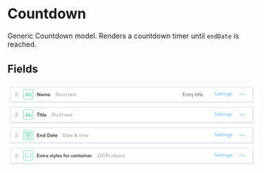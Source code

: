 # Countdown
Generic Countdown model. Renders a countdown timer until `endDate` is reached.

## Fields
![](./pics/Countdown.png)